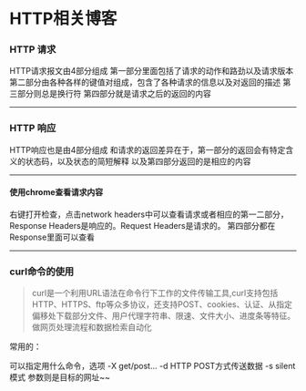 # HTTP相关博客
### HTTP 请求

HTTP请求报文由4部分组成
第一部分里面包括了请求的动作和路劲以及请求版本
第二部分由各种各样的键值对组成，包含了各种请求的信息以及对返回的描述
第三部分则总是换行符
第四部分就是请求之后的返回的内容

---------
### HTTP 响应

HTTP响应也是由4部分组成
和请求的返回差异在于，第一部分的返回会有特定含义的状态码，以及状态的简短解释
以及第四部分返回的是相应的内容

-----------
#### 使用chrome查看请求内容

右键打开检查，点击network
headers中可以查看请求或者相应的第一二部分，Response Headers是响应的。Request Headers是请求的。
第四部分都在Response里面可以查看

-------
### curl命令的使用

> curl是一个利用URL语法在命令行下工作的文件传输工具,curl支持包括HTTP、HTTPS、ftp等众多协议，还支持POST、cookies、认证、从指定偏移处下载部分文件、用户代理字符串、限速、文件大小、进度条等特征。做网页处理流程和数据检索自动化

常用的：

可以指定用什么命令，选项 -X  get/post...
-d HTTP POST方式传送数据
-s silent模式
参数则是目标的网址~~

